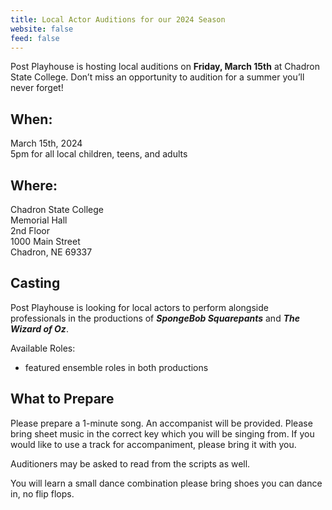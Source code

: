 ```yaml
---
title: Local Actor Auditions for our 2024 Season
website: false
feed: false
---
```


Post Playhouse is hosting local auditions on **Friday, March 15th** at Chadron State College. Don’t miss an opportunity to audition for a summer you’ll never forget!

## When:

March 15th, 2024  
5pm for all local children, teens, and adults

## Where:

Chadron State College  
Memorial Hall  
2nd Floor  
1000 Main Street  
Chadron, NE 69337

## Casting

Post Playhouse is looking for local actors to perform alongside professionals in the productions of **_SpongeBob Squarepants_** and **_The Wizard of Oz_**.

Available Roles:

- featured ensemble roles in both productions

## What to Prepare

Please prepare a 1-minute song. An accompanist will be provided. Please bring sheet music in the correct key which you will be singing from. If you would like to use a track for accompaniment, please bring it with you.

Auditioners may be asked to read from the scripts as well.

You will learn a small dance combination please bring shoes you can dance in, no flip flops.
